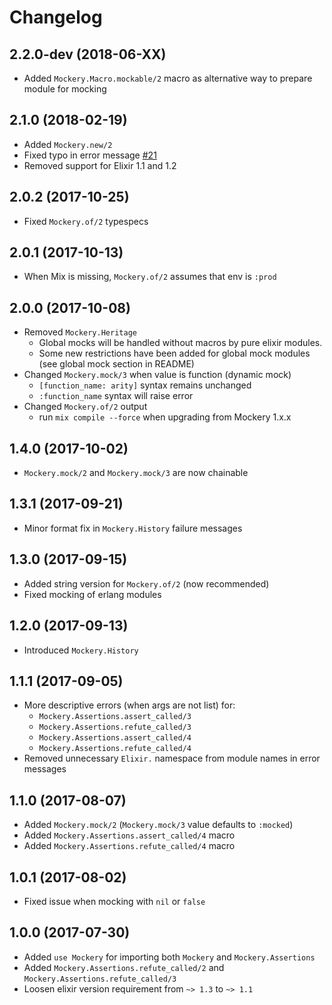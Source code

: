 # Changelog

## 2.2.0-dev (2018-06-XX)
* Added `Mockery.Macro.mockable/2` macro as alternative way to prepare module for mocking

## 2.1.0 (2018-02-19)
* Added `Mockery.new/2`
* Fixed typo in error message [#21](https://github.com/appunite/mockery/pull/21)
* Removed support for Elixir 1.1 and 1.2

## 2.0.2 (2017-10-25)
* Fixed `Mockery.of/2` typespecs

## 2.0.1 (2017-10-13)
* When Mix is missing, `Mockery.of/2` assumes that env is `:prod`

## 2.0.0 (2017-10-08)
* Removed `Mockery.Heritage`
  * Global mocks will be handled without macros by pure elixir modules.
  * Some new restrictions have been added for global mock modules (see global
    mock section in README)
* Changed `Mockery.mock/3` when value is function (dynamic mock)
  * `[function_name: arity]` syntax remains unchanged
  * `:function_name` syntax will raise error
* Changed `Mockery.of/2` output
  * run `mix compile --force` when upgrading from Mockery 1.x.x

## 1.4.0 (2017-10-02)
* `Mockery.mock/2` and `Mockery.mock/3` are now chainable

## 1.3.1 (2017-09-21)
* Minor format fix in `Mockery.History` failure messages

## 1.3.0 (2017-09-15)
* Added string version for `Mockery.of/2` (now recommended)
* Fixed mocking of erlang modules

## 1.2.0 (2017-09-13)
* Introduced `Mockery.History`

## 1.1.1 (2017-09-05)
* More descriptive errors (when args are not list) for:
  * `Mockery.Assertions.assert_called/3`
  * `Mockery.Assertions.refute_called/3`
  * `Mockery.Assertions.assert_called/4`
  * `Mockery.Assertions.refute_called/4`
* Removed unnecessary `Elixir.` namespace from module names in error messages

## 1.1.0 (2017-08-07)
* Added `Mockery.mock/2` (`Mockery.mock/3` value defaults to `:mocked`)
* Added `Mockery.Assertions.assert_called/4` macro
* Added `Mockery.Assertions.refute_called/4` macro

## 1.0.1 (2017-08-02)
* Fixed issue when mocking with `nil` or `false`

## 1.0.0 (2017-07-30)
* Added `use Mockery` for importing both `Mockery` and `Mockery.Assertions`
* Added `Mockery.Assertions.refute_called/2` and `Mockery.Assertions.refute_called/3`
* Loosen elixir version requirement from `~> 1.3` to `~> 1.1`
